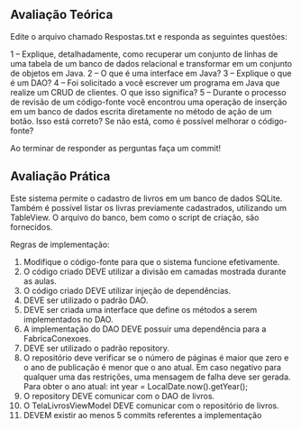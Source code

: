## Avaliação Teórica ##

Edite o arquivo chamado Respostas.txt e responda as seguintes questões:

1 – Explique, detalhadamente, como recuperar um conjunto de linhas de uma tabela de um banco de dados relacional e transformar em um conjunto de objetos em Java.
2 – O que é uma interface em Java?
3 – Explique o que é um DAO?
4 – Foi solicitado a você escrever um programa em Java que realize um CRUD de clientes. O que isso significa?
5 – Durante o processo de revisão de um código-fonte você encontrou uma operação de inserção em um banco de dados escrita diretamente no método de ação de um botão. Isso está correto? Se não está, como é possível melhorar o código-fonte?

Ao terminar de responder as perguntas faça um commit!

## Avaliação Prática ##

Este sistema permite o cadastro de livros em um banco de dados SQLite.  Também é possível listar os livras previamente cadastrados, utilizando um TableView. O arquivo do banco, bem como o script de criação, são fornecidos.

Regras de implementação:

1. Modifique o código-fonte para que o sistema funcione efetivamente.
2. O código criado DEVE utilizar a divisão em camadas mostrada durante as aulas.
3. O código criado DEVE utilizar injeção de dependências.
4. DEVE ser utilizado o padrão DAO. 
5. DEVE ser criada uma interface que define os métodos a serem implementados no DAO.
6. A implementação do DAO DEVE possuir uma dependência para a FabricaConexoes.
7. DEVE ser utilizado o padrão repository.
8. O repositório deve verificar se o número de páginas é maior que zero e o ano de publicação é menor que o ano atual. Em caso negativo para qualquer uma das restrições, uma mensagem de falha deve ser gerada. Para obter o ano atual: int year = LocalDate.now().getYear();
9. O repository DEVE comunicar com o DAO de livros.
10. O TelaLivrosViewModel DEVE comunicar com o repositório de livros.
11. DEVEM existir ao menos 5 commits referentes a implementação
